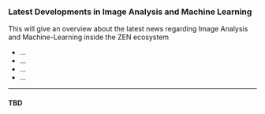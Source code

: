 ### Latest Developments in Image Analysis and Machine Learning

This will give an overview about the latest news regarding Image Analysis and Machine-Learning inside the ZEN ecosystem

* ...
* ...
* ...
* ...

***

#### TBD
